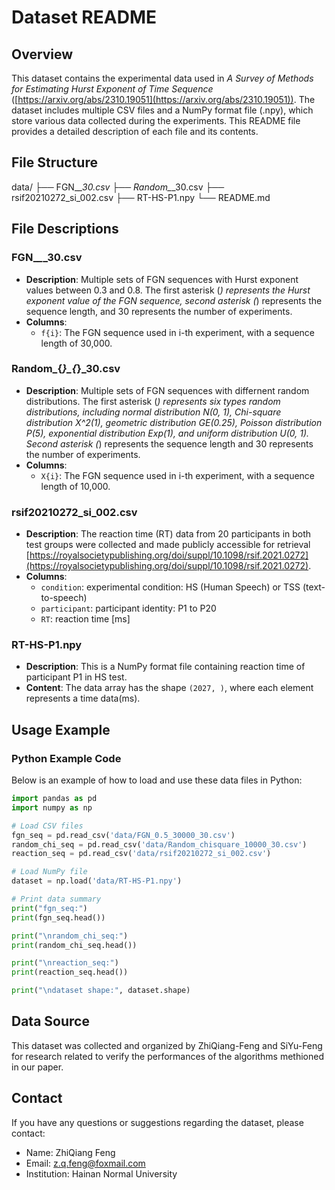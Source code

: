 # Dataset README

## Overview
This dataset contains the experimental data used in *A Survey of Methods for Estimating Hurst Exponent of Time Sequence* ([https://arxiv.org/abs/2310.19051](https://arxiv.org/abs/2310.19051)). The dataset includes multiple CSV files and a NumPy format file (.npy), which store various data collected during the experiments. This README file provides a detailed description of each file and its contents.

## File Structure

data/
├── FGN_*_*_30.csv
├── Random_*_*_30.csv
├── rsif20210272_si_002.csv
├── RT-HS-P1.npy
└── README.md

## File Descriptions

### FGN_*_*_30.csv

- **Description**: Multiple sets of FGN sequences with Hurst exponent values between 0.3 and 0.8. The first asterisk (*) represents the Hurst exponent value of the FGN sequence, second asterisk (*) represents the sequence length, and 30 represents the number of experiments.
- **Columns**:
  - `f{i}`: The FGN sequence used in i-th experiment, with a sequence length of 30,000.

### Random_{*}_{*}_30.csv

- **Description**: Multiple sets of FGN sequences with differnent random distributions. The first asterisk (*) represents six types random distributions, including normal distribution N(0, 1), Chi-square distribution X^2(1), geometric distribution GE(0.25), Poisson distribution P(5), exponential distribution Exp(1), and uniform distribution U(0, 1).  Second asterisk (*) represents the sequence length and 30 represents the number of experiments.
- **Columns**:
  - `X{i}`: The FGN sequence used in i-th experiment, with a sequence length of 10,000.

### rsif20210272_si_002.csv
- **Description**: The reaction time (RT) data from 20 participants in both test groups were collected and made publicly accessible for retrieval [https://royalsocietypublishing.org/doi/suppl/10.1098/rsif.2021.0272](https://royalsocietypublishing.org/doi/suppl/10.1098/rsif.2021.0272).
- **Columns**:
  - `condition`: experimental condition: HS (Human Speech) or TSS (text-to-speech)
  - `participant`: participant identity: P1 to P20
  - `RT`: reaction time [ms]

### RT-HS-P1.npy
- **Description**: This is a NumPy format file containing reaction time of participant P1 in HS test.
- **Content**: The data array has the shape `(2027, )`, where each element represents a time data(ms).

## Usage Example

### Python Example Code
Below is an example of how to load and use these data files in Python:

```python
import pandas as pd
import numpy as np

# Load CSV files
fgn_seq = pd.read_csv('data/FGN_0.5_30000_30.csv')
random_chi_seq = pd.read_csv('data/Random_chisquare_10000_30.csv')
reaction_seq = pd.read_csv('data/rsif20210272_si_002.csv')

# Load NumPy file
dataset = np.load('data/RT-HS-P1.npy')

# Print data summary
print("fgn_seq:")
print(fgn_seq.head())

print("\nrandom_chi_seq:")
print(random_chi_seq.head())

print("\nreaction_seq:")
print(reaction_seq.head())

print("\ndataset shape:", dataset.shape)
```

## Data Source
This dataset was collected and organized by ZhiQiang-Feng and SiYu-Feng for research related to verify the performances of the algorithms methioned in our paper.

## Contact
If you have any questions or suggestions regarding the dataset, please contact:

- Name: ZhiQiang Feng
- Email: z.q.feng@foxmail.com
- Institution: Hainan Normal University

